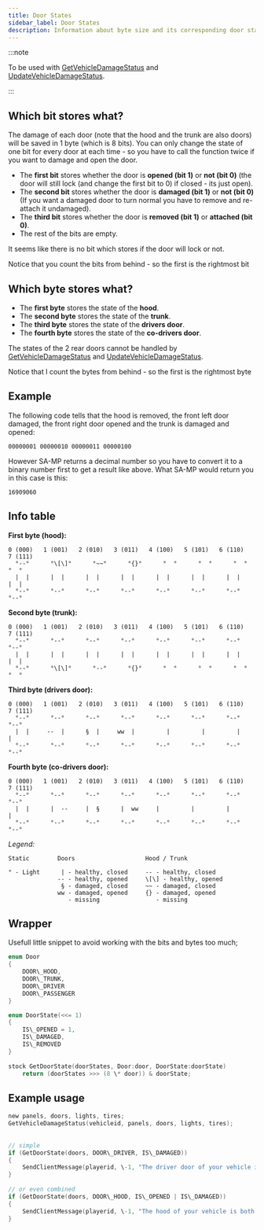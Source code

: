 ```yaml
---
title: Door States
sidebar_label: Door States
description: Information about byte size and its corresponding door state bits.
---
```


:::note

To be used with [GetVehicleDamageStatus](../functions/GetVehicleDamageStatus) and [UpdateVehicleDamageStatus](../functions/UpdateVehicleDamageStatus).

:::

## Which bit stores what?

The damage of each door (note that the hood and the trunk are also doors) will be saved in 1 byte (which is 8 bits). You can only change the state of one bit for every door at each time - so you have to call the function twice if you want to damage and open the door.

- The **first bit** stores whether the door is **opened (bit 1)** or **not (bit 0)** (the door will still lock (and change the first bit to 0) if closed - its just open).
- The **second bit** stores whether the door is **damaged (bit 1)** or **not (bit 0)** (If you want a damaged door to turn normal you have to remove and re-attach it undamaged).
- The **third bit** stores whether the door is **removed (bit 1)** or **attached (bit 0)**.
- The rest of the bits are empty.

It seems like there is no bit which stores if the door will lock or not.

Notice that you count the bits from behind - so the first is the rightmost bit

## Which byte stores what?

- The **first byte** stores the state of the **hood**.
- The **second byte** stores the state of the **trunk**.
- The **third byte** stores the state of the **drivers door**.
- The **fourth byte** stores the state of the **co-drivers door**.

The states of the 2 rear doors cannot be handled by [GetVehicleDamageStatus](../functions/GetVehicleDamageStatus "GetVehicleDamageStatus") and [UpdateVehicleDamageStatus](../functions/UpdateVehicleDamageStatus "UpdateVehicleDamageStatus").

Notice that I count the bytes from behind - so the first is the rightmost byte

## Example

The following code tells that the hood is removed, the front left door damaged, the front right door opened and the trunk is damaged and opened:

`00000001 00000010 00000011 00000100`

However SA-MP returns a decimal number so you have to convert it to a binary number first to get a result like above. What SA-MP would return you in this case is this:

`16909060`

## Info table

**First byte (hood):**

```
0 (000)   1 (001)   2 (010)   3 (011)   4 (100)   5 (101)   6 (110)   7 (111)
  °--°      °\[\]°      °~~°      °{}°      °  °      °  °      °  °      °  °
  |  |      |  |      |  |      |  |      |  |      |  |      |  |      |  |
  °--°      °--°      °--°      °--°      °--°      °--°      °--°      °--°
```

**Second byte (trunk):**

```
0 (000)   1 (001)   2 (010)   3 (011)   4 (100)   5 (101)   6 (110)   7 (111)
  °--°      °--°      °--°      °--°      °--°      °--°      °--°      °--°
  |  |      |  |      |  |      |  |      |  |      |  |      |  |      |  |
  °--°      °\[\]°      °--°      °{}°      °  °      °  °      °  °      °  °
```

**Third byte (drivers door):**

```
0 (000)   1 (001)   2 (010)   3 (011)   4 (100)   5 (101)   6 (110)   7 (111)
  °--°      °--°      °--°      °--°      °--°      °--°      °--°      °--°
  |  |     --  |      §  |     ww  |         |         |         |         |
  °--°      °--°      °--°      °--°      °--°      °--°      °--°      °--°
```

**Fourth byte (co-drivers door):**

```
0 (000)   1 (001)   2 (010)   3 (011)   4 (100)   5 (101)   6 (110)   7 (111)
  °--°      °--°      °--°      °--°      °--°      °--°      °--°      °--°
  |  |      |  --     |  §      |  ww     |         |         |         |
  °--°      °--°      °--°      °--°      °--°      °--°      °--°      °--°
```

_Legend:_

```
Static        Doors                    Hood / Trunk

° - Light      | - healthy, closed     -- - healthy, closed
              -- - healthy, opened     \[\] - healthy, opened
               § - damaged, closed     ~~ - damaged, closed
              ww - damaged, opened     {} - damaged, opened
                 - missing                - missing
```

## Wrapper

Usefull little snippet to avoid working with the bits and bytes too much;

```c
enum Door
{
	DOOR\_HOOD,
	DOOR\_TRUNK,
	DOOR\_DRIVER
	DOOR\_PASSENGER
}

enum DoorState(<<= 1)
{
	IS\_OPENED = 1,
	IS\_DAMAGED,
	IS\_REMOVED
}
 
stock GetDoorState(doorStates, Door:door, DoorState:doorState)
	return (doorStates >>> (8 \* door)) & doorState;
```

## Example usage

```c
new panels, doors, lights, tires;
GetVehicleDamageStatus(vehicleid, panels, doors, lights, tires);
 
 
// simple
if (GetDoorState(doors, DOOR\_DRIVER, IS\_DAMAGED))
{
    SendClientMessage(playerid, \-1, "The driver door of your vehicle is damaged!");
}
 
// or even combined
if (GetDoorState(doors, DOOR\_HOOD, IS\_OPENED | IS\_DAMAGED))
{
    SendClientMessage(playerid, \-1, "The hood of your vehicle is both opened and damaged!");
}
```
